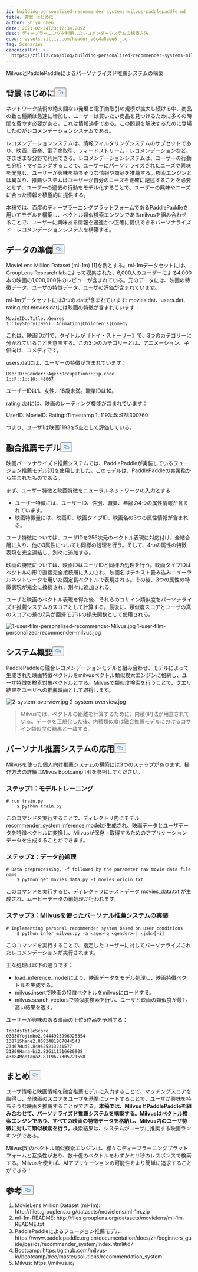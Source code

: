 ```yaml
---
id: building-personalized-recommender-systems-milvus-paddlepaddle.md
title: 背景 はじめに
author: Shiyu Chen
date: 2021-02-24T23:12:34.209Z
desc: ディープラーニングを利用したレコメンダーシステムの構築方法
cover: assets.zilliz.com/header_e6c4a8aee6.jpg
tag: Scenarios
canonicalUrl: >-
  https://zilliz.com/blog/building-personalized-recommender-systems-milvus-paddlepaddle
---
```

<custom-h1>MilvusとPaddlePaddleによるパーソナライズド推薦システムの構築</custom-h1><h2 id="Background-Introduction" class="common-anchor-header">背景 はじめに<button data-href="#Background-Introduction" class="anchor-icon" translate="no">
      <svg translate="no"
        aria-hidden="true"
        focusable="false"
        height="20"
        version="1.1"
        viewBox="0 0 16 16"
        width="16"
      >
        <path
          fill="#0092E4"
          fill-rule="evenodd"
          d="M4 9h1v1H4c-1.5 0-3-1.69-3-3.5S2.55 3 4 3h4c1.45 0 3 1.69 3 3.5 0 1.41-.91 2.72-2 3.25V8.59c.58-.45 1-1.27 1-2.09C10 5.22 8.98 4 8 4H4c-.98 0-2 1.22-2 2.5S3 9 4 9zm9-3h-1v1h1c1 0 2 1.22 2 2.5S13.98 12 13 12H9c-.98 0-2-1.22-2-2.5 0-.83.42-1.64 1-2.09V6.25c-1.09.53-2 1.84-2 3.25C6 11.31 7.55 13 9 13h4c1.45 0 3-1.69 3-3.5S14.5 6 13 6z"
        ></path>
      </svg>
    </button></h2><p>ネットワーク技術の絶え間ない発展と電子商取引の規模が拡大し続ける中、商品の数と種類は急速に増加し、ユーザーは買いたい商品を見つけるために多くの時間を費やす必要がある。これは情報過多である。この問題を解決するために登場したのがレコメンデーションシステムである。</p>
<p>レコメンデーションシステムは、情報フィルタリングシステムのサブセットであり、映画、音楽、電子商取引、フィードストリーム・レコメンデーションなど、さまざまな分野で利用できる。レコメンデーションシステムは、ユーザーの行動を分析・マイニングすることで、ユーザーにパーソナライズされたニーズや興味を発見し、ユーザーが興味を持ちそうな情報や商品を推薦する。検索エンジンとは異なり、推薦システムはユーザーが自分のニーズを正確に記述することを必要とせず、ユーザーの過去の行動をモデル化することで、ユーザーの興味やニーズに合った情報を積極的に提供する。</p>
<p>本稿では、百度のディープラーニングプラットフォームであるPaddlePaddleを用いてモデルを構築し、ベクトル類似検索エンジンであるmilvusを組み合わせることで、ユーザーに興味ある情報を迅速かつ正確に提供できるパーソナライズド・レコメンデーションシステムを構築する。</p>
<h2 id="Data-Preparation" class="common-anchor-header">データの準備<button data-href="#Data-Preparation" class="anchor-icon" translate="no">
      <svg translate="no"
        aria-hidden="true"
        focusable="false"
        height="20"
        version="1.1"
        viewBox="0 0 16 16"
        width="16"
      >
        <path
          fill="#0092E4"
          fill-rule="evenodd"
          d="M4 9h1v1H4c-1.5 0-3-1.69-3-3.5S2.55 3 4 3h4c1.45 0 3 1.69 3 3.5 0 1.41-.91 2.72-2 3.25V8.59c.58-.45 1-1.27 1-2.09C10 5.22 8.98 4 8 4H4c-.98 0-2 1.22-2 2.5S3 9 4 9zm9-3h-1v1h1c1 0 2 1.22 2 2.5S13.98 12 13 12H9c-.98 0-2-1.22-2-2.5 0-.83.42-1.64 1-2.09V6.25c-1.09.53-2 1.84-2 3.25C6 11.31 7.55 13 9 13h4c1.45 0 3-1.69 3-3.5S14.5 6 13 6z"
        ></path>
      </svg>
    </button></h2><p>MovieLens Million Dataset (ml-1m) [1]を例とする。ml-1mデータセットには、GroupLens Research labによって収集された、6,000人のユーザーによる4,000本の映画の1,000,000件のレビューが含まれている。元のデータには、映画の特徴データ、ユーザの特徴データ、ユーザの評価が含まれています。</p>
<p>ml-1mデータセットには3つの.datが含まれています: movies.dat、users.dat、rating.dat.movies.datには映画の特徴が含まれています：</p>
<pre><code translate="no">MovieID::Title::Genres
1::ToyStory(1995)::Animation|Children's|Comedy
</code></pre>
<p>これは、映画IDが1で、タイトルが《トイ・ストーリー》で、3つのカテゴリーに分かれていることを意味する。この3つのカテゴリーとは、アニメーション、子供向け、コメディです。</p>
<p>users.datには、ユーザーの特徴が含まれています：</p>
<pre><code translate="no">UserID::Gender::Age::Occupation::Zip-code
1::F::1::10::48067
</code></pre>
<p>ユーザーIDは1、女性、18歳未満。職業IDは10。</p>
<p>rating.datには、映画のレーティング機能が含まれています：</p>
<p>UserID::MovieID::Rating::Timestamp 1::1193::5::978300760</p>
<p>つまり、ユーザ1は映画1193を5点として評価している。</p>
<h2 id="Fusion-Recommendation-Model" class="common-anchor-header">融合推薦モデル<button data-href="#Fusion-Recommendation-Model" class="anchor-icon" translate="no">
      <svg translate="no"
        aria-hidden="true"
        focusable="false"
        height="20"
        version="1.1"
        viewBox="0 0 16 16"
        width="16"
      >
        <path
          fill="#0092E4"
          fill-rule="evenodd"
          d="M4 9h1v1H4c-1.5 0-3-1.69-3-3.5S2.55 3 4 3h4c1.45 0 3 1.69 3 3.5 0 1.41-.91 2.72-2 3.25V8.59c.58-.45 1-1.27 1-2.09C10 5.22 8.98 4 8 4H4c-.98 0-2 1.22-2 2.5S3 9 4 9zm9-3h-1v1h1c1 0 2 1.22 2 2.5S13.98 12 13 12H9c-.98 0-2-1.22-2-2.5 0-.83.42-1.64 1-2.09V6.25c-1.09.53-2 1.84-2 3.25C6 11.31 7.55 13 9 13h4c1.45 0 3-1.69 3-3.5S14.5 6 13 6z"
        ></path>
      </svg>
    </button></h2><p>映画パーソナライズド推薦システムでは、PaddlePaddleが実装しているフュージョン推薦モデル[3]を使用しました。このモデルは、PaddlePaddleの実業務から生まれたものである。</p>
<p>まず、ユーザー特徴と映画特徴をニューラルネットワークの入力とする：</p>
<ul>
<li>ユーザー特徴には、ユーザーID、性別、職業、年齢の4つの属性情報が含まれています。</li>
<li>映画特徴量には、映画ID、映画タイプID、映画名の3つの属性情報が含まれる。</li>
</ul>
<p>ユーザ特徴については、ユーザIDを256次元のベクトル表現に対応付け、全結合層に入り、他の3属性についても同様の処理を行う。そして、4つの属性の特徴表現を完全連結し、別々に追加する。</p>
<p>映画の特徴については、映画IDはユーザIDと同様の処理を行う。映画タイプIDはベクトルの形で直接完全接続層に入力され、映画名はテキスト畳み込みニューラルネットワークを用いた固定長ベクトルで表現される。その後、3つの属性の特徴表現が完全に接続され、別々に追加される。</p>
<p>ユーザと映画のベクトル表現を得た後、それらのコサイン類似度をパーソナライズド推薦システムのスコアとして計算する。最後に、類似度スコアとユーザの真のスコアの差の2乗が回帰モデルの損失関数として使用される。</p>
<p>
  
   <span class="img-wrapper"> <img translate="no" src="https://assets.zilliz.com/1_user_film_personalized_recommender_Milvus_9ec39f501d.jpg" alt="1-user-film-personalized-recommender-Milvus.jpg" class="doc-image" id="1-user-film-personalized-recommender-milvus.jpg" />
   </span> <span class="img-wrapper"> <span>1-user-film-personalized-recommender-milvus.jpg</span> </span></p>
<h2 id="System-Overview" class="common-anchor-header">システム概要<button data-href="#System-Overview" class="anchor-icon" translate="no">
      <svg translate="no"
        aria-hidden="true"
        focusable="false"
        height="20"
        version="1.1"
        viewBox="0 0 16 16"
        width="16"
      >
        <path
          fill="#0092E4"
          fill-rule="evenodd"
          d="M4 9h1v1H4c-1.5 0-3-1.69-3-3.5S2.55 3 4 3h4c1.45 0 3 1.69 3 3.5 0 1.41-.91 2.72-2 3.25V8.59c.58-.45 1-1.27 1-2.09C10 5.22 8.98 4 8 4H4c-.98 0-2 1.22-2 2.5S3 9 4 9zm9-3h-1v1h1c1 0 2 1.22 2 2.5S13.98 12 13 12H9c-.98 0-2-1.22-2-2.5 0-.83.42-1.64 1-2.09V6.25c-1.09.53-2 1.84-2 3.25C6 11.31 7.55 13 9 13h4c1.45 0 3-1.69 3-3.5S14.5 6 13 6z"
        ></path>
      </svg>
    </button></h2><p>PaddlePaddleの融合レコメンデーションモデルと組み合わせ、モデルによって生成された映画特徴ベクトルをmilvusベクトル類似検索エンジンに格納し、ユーザ特徴を検索対象ベクトルとする。Milvusで類似度検索を行うことで、クエリ結果をユーザへの推薦映画として取得します。</p>
<p>
  
   <span class="img-wrapper"> <img translate="no" src="https://assets.zilliz.com/2_system_overview_5652afdca7.jpg" alt="2-system-overview.jpg" class="doc-image" id="2-system-overview.jpg" />
   </span> <span class="img-wrapper"> <span>2-system-overview.jpg</span> </span></p>
<blockquote>
<p>Milvusでは、ベクトルの距離を計算するために、内積(IP)法が用意されている。データを正規化した後、内積類似度は融合推薦モデルにおけるコサイン類似度の結果と一致する。</p>
</blockquote>
<h2 id="Application-of-Personal-Recommender-System" class="common-anchor-header">パーソナル推薦システムの応用<button data-href="#Application-of-Personal-Recommender-System" class="anchor-icon" translate="no">
      <svg translate="no"
        aria-hidden="true"
        focusable="false"
        height="20"
        version="1.1"
        viewBox="0 0 16 16"
        width="16"
      >
        <path
          fill="#0092E4"
          fill-rule="evenodd"
          d="M4 9h1v1H4c-1.5 0-3-1.69-3-3.5S2.55 3 4 3h4c1.45 0 3 1.69 3 3.5 0 1.41-.91 2.72-2 3.25V8.59c.58-.45 1-1.27 1-2.09C10 5.22 8.98 4 8 4H4c-.98 0-2 1.22-2 2.5S3 9 4 9zm9-3h-1v1h1c1 0 2 1.22 2 2.5S13.98 12 13 12H9c-.98 0-2-1.22-2-2.5 0-.83.42-1.64 1-2.09V6.25c-1.09.53-2 1.84-2 3.25C6 11.31 7.55 13 9 13h4c1.45 0 3-1.69 3-3.5S14.5 6 13 6z"
        ></path>
      </svg>
    </button></h2><p>Milvusを使った個人向け推薦システムの構築には3つのステップがあります。操作方法の詳細はMivus Bootcamp [4]を参照してください。</p>
<h3 id="Step-1Model-Training" class="common-anchor-header">ステップ1：モデルトレーニング</h3><pre><code translate="no"># run train.py
    $ python train.py
</code></pre>
<p>このコマンドを実行することで、ディレクトリ内にモデルrecommender_system.inference.modelが生成され、映画データとユーザデータを特徴ベクトルに変換し、Milvusが保存・取得するためのアプリケーションデータを生成することができます。</p>
<h3 id="Step-2Data-Preprocessing" class="common-anchor-header">ステップ2：データ前処理</h3><pre><code translate="no"># Data preprocessing, -f followed by the parameter raw movie data file name
    $ python get_movies_data.py -f movies_origin.txt
</code></pre>
<p>このコマンドを実行すると、ディレクトリにテストデータ movies_data.txt が生成され、ムービーデータの前処理が行われます。</p>
<h3 id="Step-3Implementing-Personal-Recommender-System-with-Milvus" class="common-anchor-header">ステップ3：Milvusを使ったパーソナル推薦システムの実装</h3><pre><code translate="no"># Implementing personal recommender system based on user conditions
    $ python infer_milvus.py -a &lt;age&gt;-g &lt;gender&gt;-j &lt;job&gt;[-i]
</code></pre>
<p>このコマンドを実行することで、指定したユーザーに対してパーソナライズされたレコメンデーションが実行されます。</p>
<p>主な処理は以下の通りです：</p>
<ul>
<li>load_inference_modelにより、映画データをモデル処理し、映画特徴ベクトルを生成する。</li>
<li>milvus.insertで映画の特徴ベクトルをmilvusにロードする。</li>
<li>milvus.search_vectorsで類似度検索を行い、ユーザと映画の類似度が最も高い結果を返す。</li>
</ul>
<p>ユーザーが興味のある映画の上位5作品を予測する：</p>
<pre><code translate="no">TopIdsTitleScore
03030Yojimbo2.9444923996925354
13871Shane2.8583481907844543
23467Hud2.849525213241577
31809Hana-bi2.826111316680908
43184Montana2.8119677305221558 
</code></pre>
<h2 id="Summary" class="common-anchor-header">まとめ<button data-href="#Summary" class="anchor-icon" translate="no">
      <svg translate="no"
        aria-hidden="true"
        focusable="false"
        height="20"
        version="1.1"
        viewBox="0 0 16 16"
        width="16"
      >
        <path
          fill="#0092E4"
          fill-rule="evenodd"
          d="M4 9h1v1H4c-1.5 0-3-1.69-3-3.5S2.55 3 4 3h4c1.45 0 3 1.69 3 3.5 0 1.41-.91 2.72-2 3.25V8.59c.58-.45 1-1.27 1-2.09C10 5.22 8.98 4 8 4H4c-.98 0-2 1.22-2 2.5S3 9 4 9zm9-3h-1v1h1c1 0 2 1.22 2 2.5S13.98 12 13 12H9c-.98 0-2-1.22-2-2.5 0-.83.42-1.64 1-2.09V6.25c-1.09.53-2 1.84-2 3.25C6 11.31 7.55 13 9 13h4c1.45 0 3-1.69 3-3.5S14.5 6 13 6z"
        ></path>
      </svg>
    </button></h2><p>ユーザ情報と映画情報を融合推薦モデルに入力することで、マッチングスコアを取得し、全映画のスコアをユーザを基準にソートすることで、ユーザが興味を持ちそうな映画を推薦することができる。<strong>本稿では、MilvusとPaddlePaddleを組み合わせて、パーソナライズド推薦システムを構築する。Milvusはベクトル検索エンジンであり、すべての映画の特徴データを格納し、Milvus内のユーザ特徴に対して類似検索を行う。</strong>検索結果は、システムがユーザに推奨する映画ランキングである。</p>
<p>Milvus[5]のベクトル類似検索エンジンは、様々なディープラーニングプラットフォームと互換性があり、数十億のベクトルをわずかミリ秒のレスポンスで検索する。Milvusを使えば、AIアプリケーションの可能性をより簡単に追求することができる！</p>
<h2 id="Reference" class="common-anchor-header">参考<button data-href="#Reference" class="anchor-icon" translate="no">
      <svg translate="no"
        aria-hidden="true"
        focusable="false"
        height="20"
        version="1.1"
        viewBox="0 0 16 16"
        width="16"
      >
        <path
          fill="#0092E4"
          fill-rule="evenodd"
          d="M4 9h1v1H4c-1.5 0-3-1.69-3-3.5S2.55 3 4 3h4c1.45 0 3 1.69 3 3.5 0 1.41-.91 2.72-2 3.25V8.59c.58-.45 1-1.27 1-2.09C10 5.22 8.98 4 8 4H4c-.98 0-2 1.22-2 2.5S3 9 4 9zm9-3h-1v1h1c1 0 2 1.22 2 2.5S13.98 12 13 12H9c-.98 0-2-1.22-2-2.5 0-.83.42-1.64 1-2.09V6.25c-1.09.53-2 1.84-2 3.25C6 11.31 7.55 13 9 13h4c1.45 0 3-1.69 3-3.5S14.5 6 13 6z"
        ></path>
      </svg>
    </button></h2><ol>
<li>MovieLens Million Dataset (ml-1m): http://files.grouplens.org/datasets/movielens/ml-1m.zip</li>
<li>ml-1m-README: http://files.grouplens.org/datasets/movielens/ml-1m-README.txt</li>
<li>PaddlePaddleによるフュージョン推薦モデル: https://www.paddlepaddle.org.cn/documentation/docs/zh/beginners_guide/basics/recommender_system/index.html#id7</li>
<li>Bootcamp: https://github.com/milvus-io/bootcamp/tree/master/solutions/recommendation_system</li>
<li>Milvus: https://milvus.io/</li>
</ol>
